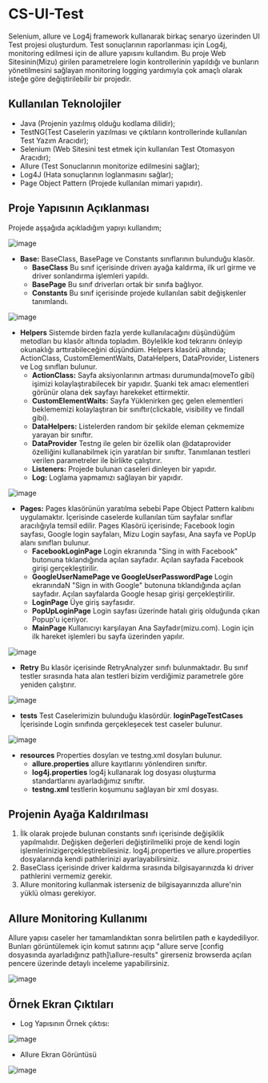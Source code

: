 # CS-UI-Test


Selenium, allure ve Log4j framework kullanarak birkaç senaryo üzerinden UI Test projesi oluşturdum. Test sonuçlarının raporlanması için Log4j, monitoring edilmesi için de allure yapısını kullandım. Bu proje Web Sitesinin(Mizu) girilen parametrelere login kontrollerinin yapıldığı ve bunların yönetilmesini sağlayan monitoring logging yardımıyla çok amaçlı olarak isteğe göre değiştirilebilir bir projedir.

## Kullanılan Teknolojiler

- Java (Projenin yazılmış olduğu kodlama dilidir);
- TestNG(Test Caselerin yazılması ve çıktıların kontrollerinde kullanılan Test Yazım Aracıdır);
- Selenium (Web Sitesini test etmek için kullanılan Test Otomasyon Aracıdır);
- Allure (Test Sonuclarının monitorize edilmesini sağlar);
- Log4J (Hata sonuçlarının loglanmasını sağlar);
- Page Object Pattern (Projede kullanılan mimari yapıdır).

## Proje Yapısının Açıklanması

Projede aşşağıda açıkladığım yapıyı kullandım;

![image](https://user-images.githubusercontent.com/56224909/155900864-58b3616a-5bfd-4b13-8a95-5d39b64ea4b7.png)

+ **Base:** BaseClass, BasePage ve Constants sınıflarının bulunduğu klasör.
  + **BaseClass** Bu sınıf içerisinde driverı ayağa kaldırma, ilk url girme ve driver sonlandırma işlemleri yapıldı.
  + **BasePage** Bu sınıf driverları ortak bir sınıfa bağlıyor.
  + **Constants** Bu sınıf içerisinde projede kullanılan sabit değişkenler tanımlandı.

![image](https://user-images.githubusercontent.com/56224909/155901065-5209be7f-cbe4-46bb-a763-e9ccb531fa66.png)

+ **Helpers** Sistemde birden fazla yerde kullanılacağını düşündüğüm metodları bu klasör altında topladım. Böylelikle kod tekrarını önleyip okunaklığı arttırabileceğini düşündüm. Helpers klasörü altında; ActionClass, CustomElementWaits, DataHelpers, DataProvider, Listeners ve Log sınıfları bulunur.
  + **ActionClass:** Sayfa aksiyonlarının artması durumunda(moveTo gibi) işimizi kolaylaştırabilecek bir yapıdır. Şuanki tek amacı elementleri görünür olana dek sayfayı harekeket ettirmektir.
  + **CustomElementWaits:** Sayfa Yüklenirken geç gelen elementleri beklememizi kolaylaştıran bir sınıftır(clickable, visibility ve findall gibi).
  + **DataHelpers:** Listelerden random bir şekilde eleman çekmemize yarayan bir sınıftır.
  + **DataProvider** Testng ile gelen bir özellik olan @dataprovider özelliğini kullanabilmek için yaratılan bir sınıftır. Tanımlanan testleri verilen parametreler ile birlikte çalıştırır.
  + **Listeners:** Projede bulunan caseleri dinleyen bir yapıdır.
  + **Log:** Loglama yapmamızı sağlayan bir yapıdır.

![image](https://user-images.githubusercontent.com/56224909/155901365-5b5d823b-932d-4fe4-b1e7-eb6462e73feb.png)

+ **Pages:** Pages klasörünün yaratılma sebebi Pape Object Pattern kalıbını uygulamaktır. İçerisinde caselerde kullanılan tüm sayfalar sınıflar aracılığıyla temsil edilir. Pages Klasörü içerisinde; Facebook login sayfası, Google login sayfaları, Mizu Login sayfası, Ana sayfa ve PopUp alanı sınıfları bulunur.
  + **FacebookLoginPage** Login ekranında "Sing in with Facebook" butonuna tıklandığında açılan sayfadır. Açılan sayfada Facebook girişi gerçekleştirilir.
  + **GoogleUserNamePage ve GoogleUserPasswordPage** Login ekranındaN "Sign in with Google" butonuna tıklandığında açılan sayfadır. Açılan sayfalarda Google hesap girişi gerçekleştirilir.
  + **LoginPage** Üye giriş sayfasıdır.
  + **PopUpLoginPage** Login sayfası üzerinde hatalı giriş olduğunda çıkan Popup'u içeriyor.
  + **MainPage** Kullanıcıyı karşılayan Ana Sayfadır(mizu.com). Login için ilk hareket işlemleri bu sayfa üzerinden yapılır.

![image](https://user-images.githubusercontent.com/56224909/155901930-a4f6ff9b-96be-4f7b-b245-73a914a10fe4.png)

+ **Retry** Bu klasör içerisinde RetryAnalyzer sınıfı bulunmaktadır. Bu sınıf testler sırasında hata alan testleri bizim verdiğimiz parametrele göre yeniden çalıştırır.

![image](https://user-images.githubusercontent.com/56224909/155901972-a6677ad2-6b0d-4326-bf34-efa7c704aa5b.png)

+ **tests** Test Caselerimizin bulunduğu klasördür.
  **loginPageTestCases** İçerisinde Login sınıfında gerçekleşecek test caseler bulunur.
  
![image](https://user-images.githubusercontent.com/56224909/155902026-ba430ae3-d50f-4cae-be15-ad3b1a5be437.png)

+ **resources** Properties dosyları ve testng.xml dosyları bulunur.
  + **allure.properties** allure kayıtlarını yönlendiren sınıftır.
  + **log4j.properties** log4j kullanarak log dosyası oluşturma standartlarını ayarladığımız sınıftır.
  + **testng.xml** testlerin koşumunu sağlayan bir xml dosyası.

## Projenin Ayağa Kaldırılması

1. İlk olarak projede bulunan constants sınıfı içerisinde değişiklik yapılmalıdır. Değişken değerleri değiştirilmeliki proje de kendi login işlemlerinizigerçekleştirebilesiniz. log4j.properties ve allure.properties dosyalarında kendi pathlerinizi ayarlayabilirsiniz.
2. BaseClass içerisinde driver kaldırma sırasında bilgisayarınızda ki driver pathlerini vermemiz gerekir.
3. Allure monitoring kullanmak isterseniz de bilgisayarınızda allure'nin yüklü olması gerekiyor.

## Allure Monitoring Kullanımı

Allure yapısı caseler her tamamlandıktan sonra belirtilen path e kaydediliyor. Bunları görüntülemek için komut satırını açıp "allure serve [config dosyasında ayarladığınız path]\allure-results" girerseniz browserda açılan pencere üzerinde detaylı inceleme yapabilirsiniz.

![image](https://user-images.githubusercontent.com/56224909/155902464-cb46fc0a-4993-4cb8-a781-934b9c469585.png)

## Örnek Ekran Çıktıları

- Log Yapısının Örnek çıktısı:

![image](https://user-images.githubusercontent.com/56224909/155902513-940a0e06-0681-4704-ba4f-472b379e60a0.png)

- Allure Ekran Görüntüsü

![image](https://user-images.githubusercontent.com/56224909/155902605-ad26321c-8b8f-45f6-9a27-1f1cc5c0406f.png)
